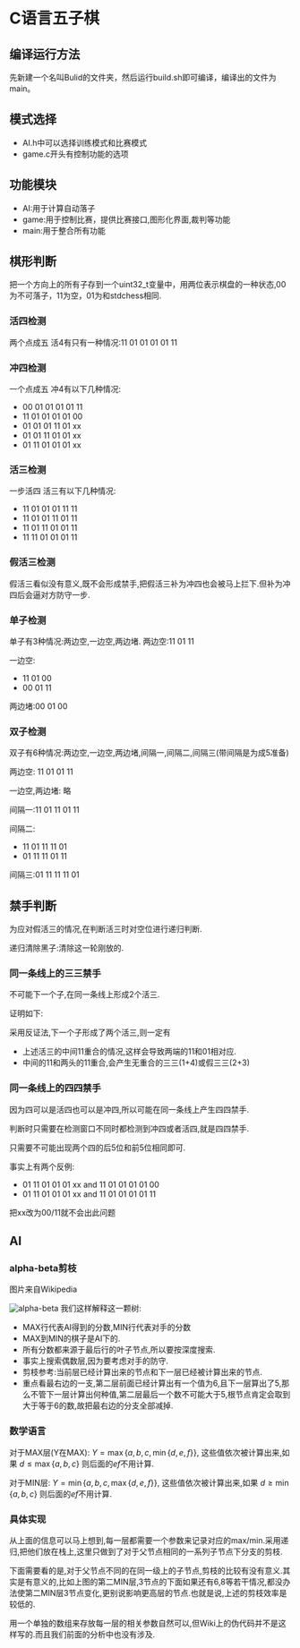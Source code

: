 # C语言五子棋

## 编译运行方法
先新建一个名叫Bulid的文件夹，然后运行build.sh即可编译，编译出的文件为main。

## 模式选择
- AI.h中可以选择训练模式和比赛模式
- game.c开头有控制功能的选项

## 功能模块
- AI:用于计算自动落子
- game:用于控制比赛，提供比赛接口,图形化界面,裁判等功能
- main:用于整合所有功能

##  棋形判断
把一个方向上的所有子存到一个uint32_t变量中，用两位表示棋盘的一种状态,00为不可落子，11为空，01为和stdchess相同.

### 活四检测
两个点成五
活4有只有一种情况:11 01 01 01 01 11

### 冲四检测
一个点成五
冲4有以下几种情况:
- 00 01 01 01 01 11
- 11 01 01 01 01 00
- 01 01 01 11 01 xx
- 01 01 11 01 01 xx
- 01 11 01 01 01 xx

### 活三检测
一步活四
活三有以下几种情况:
- 11 01 01 01 11 11
- 11 01 01 11 01 11
- 11 01 11 01 01 11
- 11 11 01 01 01 11

### 假活三检测
假活三看似没有意义,既不会形成禁手,把假活三补为冲四也会被马上拦下.但补为冲四后会逼对方防守一步.

### 单子检测
单子有3种情况:两边空,一边空,两边堵.
两边空:11 01 11

一边空:
- 11 01 00
- 00 01 11

两边堵:00 01 00

### 双子检测
双子有6种情况:两边空,一边空,两边堵,间隔一,间隔二,间隔三(带间隔是为成5准备)

两边空: 11 01 01 11 

一边空,两边堵: 略

间隔一:11 01 11 01 11

间隔二:
- 11 01 11 11 01
- 01 11 11 01 11

间隔三:01 11 11 11 01

## 禁手判断
为应对假活三的情况,在判断活三时对空位进行递归判断.

递归清除黑子:清除这一轮刚放的.

### 同一条线上的三三禁手
不可能下一个子,在同一条线上形成2个活三.

证明如下:

采用反证法,下一个子形成了两个活三,则一定有
- 上述活三的中间11重合的情况,这样会导致两端的11和01相对应.
- 中间的11和两头的11重合,会产生无重合的三三(1+4)或假三三(2+3)

### 同一条线上的四四禁手
因为四可以是活四也可以是冲四,所以可能在同一条线上产生四四禁手.

判断时只需要在检测窗口不同时都检测到冲四或者活四,就是四四禁手.

只需要不可能出现两个四的后5位和前5位相同即可.

事实上有两个反例:
- 01 11 01 01 01 xx and 11 01 01 01 01 00
- 01 11 01 01 01 xx and 11 01 01 01 01 11

把xx改为00/11就不会出此问题

## AI
### alpha-beta剪枝
图片来自Wikipedia

![alpha-beta](https://cdn.jsdelivr.net/gh/RedrockerLi/RedrockerLi.github.io@main/Pics/alpha-beta.69mwimtqw1og.png)
我们这样解释这一颗树:
- MAX行代表AI得到的分数,MIN行代表对手的分数
- MAX到MIN的棋子是AI下的.
- 所有分数都来源于最后行的叶子节点,所以要按深度搜索.
- 事实上搜索偶数层,因为要考虑对手的防守.
- 剪枝参考:当前层已经计算出来的节点和下一层已经被计算出来的节点.
- 重点看最右边的一支,第二层前面已经计算出有一个值为6,且下一层算出了5,那么不管下一层计算出何种值,第二层最后一个数不可能大于5,根节点肯定会取到大于等于6的数,故把最右边的分支全部减掉.

### 数学语言
对于MAX层(Y在MAX):
$Y=\max\{a,b,c,\min\{d,e,f\}\}$,
这些值依次被计算出来,如果
$d\le \max\{a,b,c\}$
则后面的$ef$不用计算.

对于MIN层:
$Y=\min\{a,b,c,\max\{d,e,f\}\}$,
这些值依次被计算出来,如果
$d\ge \min\{a,b,c\}$
则后面的$ef$不用计算.

### 具体实现
从上面的信息可以马上想到,每一层都需要一个参数来记录对应的max/min.采用递归,把他们放在栈上,这里只做到了对于父节点相同的一系列子节点下分支的剪枝.

下面需要看的是,对于父节点不同的在同一级上的子节点,剪枝的比较有没有意义.其实是有意义的,比如上图的第二MIN层,3节点的下面如果还有6,8等若干情况,都没办法使第二MIN层3节点变化,更别说影响更高层的节点.也就是说,上述的剪枝效率是较低的.

用一个单独的数组来存放每一层的相关参数自然可以,但Wiki上的伪代码并不是这样写的.而且我们前面的分析中也没有涉及.

